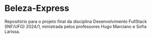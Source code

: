 # Beleza-Express
Repositório para o projeto final da disciplina Desenvolvimento FullStack (INF/UFG) 2024/1, ministrada pelos professores Hugo Marciano e Sofia Larissa.
